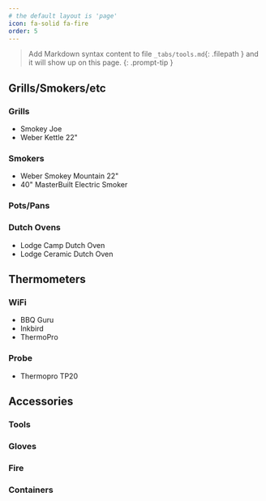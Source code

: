 ```yaml
---
# the default layout is 'page'
icon: fa-solid fa-fire
order: 5
---
```


> Add Markdown syntax content to file `_tabs/tools.md`{: .filepath } and it will show up on this page.
{: .prompt-tip }

## Grills/Smokers/etc

### Grills
  - Smokey Joe
  - Weber Kettle 22"

### Smokers
  - Weber Smokey Mountain 22"
  - 40" MasterBuilt Electric Smoker

### Pots/Pans

### Dutch Ovens
  - Lodge Camp Dutch Oven
  - Lodge Ceramic Dutch Oven

## Thermometers
### WiFi
   - BBQ Guru
   - Inkbird
   - ThermoPro

### Probe
   - Thermopro TP20

## Accessories

### Tools
### Gloves
### Fire
### Containers